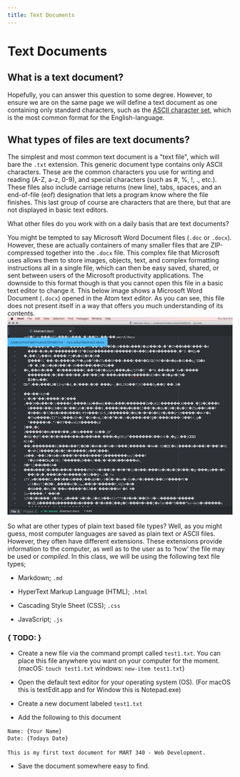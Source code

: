 ```yaml
---
title: Text Documents
---
```


# Text Documents

## What is a text document?

Hopefully, you can answer this question to some degree. However, to ensure we are on the same page we will define a text document as one containing only standard characters, such as the [ASCII character set](https://en.wikipedia.org/wiki/ASCII), which is the most common format for the English-language.


## What types of files are text documents?

The simplest and most common text document is a "text file", which will bare the `.txt` extension. This generic document type contains only ASCII characters. These are the common characters you use for writing and reading (A-Z, a-z, 0-9), and special characters (such as #, %, !, ., etc.). These files also include carriage returns (new line), tabs, spaces, and an end-of-file (eof) designation that lets a program know where the file finishes. This last group of course are characters that are there, but that are not displayed in basic text editors.

What other files do you work with on a daily basis that are text documents?

You might be tempted to say Microsoft Word Document files (`.doc` or `.docx`). However, these are actually containers of many smaller files that are ZIP-compressed together into the `.docx` file. This complex file that Microsoft uses allows them to store images, objects, text, and complex formatting instructions all in a single file, which can then be easy saved, shared, or sent between users of the Microsoft productivity applications. The downside to this format though is that you cannot open this file in a basic text editor to change it. This below image shows a Microsoft Word Document (`.docx`) opened in the Atom text editor. As you can see, this file does not present itself in a way that offers you much understanding of its contents.
![A docx file loaded into a simple text editor](../imgs/docx_in_atom.jpg)

So what are other types of plain text based file types?
Well, as you might guess, most computer languages are saved as plain text or ASCII files. However, they often have different extensions. These extensions provide information to the computer, as well as to the user as to ‘how’ the file may be used or *compiled*. In this class, we will be using the following text file types;

- Markdown; `.md`

- HyperText Markup Language (HTML); `.html`

- Cascading Style Sheet (CSS); `.css`

- JavaScript; `.js`


### { TODO: }

- Create a new file via the command prompt called `test1.txt`. You can place this file anywhere you want on your computer for the moment. (macOS: `touch test1.txt`  windows: `new-item test1.txt`)

- Open the default text editor for your operating system (OS). (For macOS this is textEdit.app and for Window this is Notepad.exe)

- Create a new document labeled `test1.txt`

- Add the following to this document

```text
Name: {Your Name}
Date: {Todays Date}

This is my first text document for MART 340 - Web Development.
```

- Save the document somewhere easy to find.
